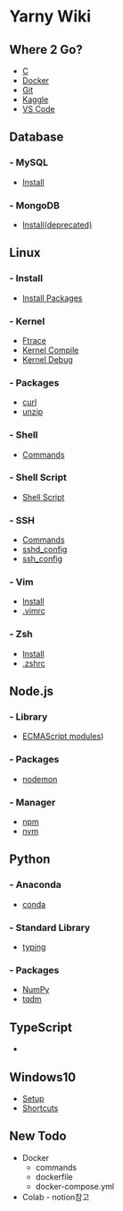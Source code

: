 Yarny Wiki
==========

Where 2 Go?
-----------

- [C](./where/c.md)
- [Docker](./where/docker.md)
- [Git](./where/git.md)
- [Kaggle](./where/kaggle.md)
- [VS Code](./where/vscode.md)

Database
--------

### - MySQL
- [Install](./database/mysql/install.md)
### - MongoDB
- [Install(deprecated)](./database/mongodb/install.md)

Linux
-----

### - Install
- [Install Packages](./linux/install_packages)
### - Kernel
- [Ftrace](./linux/kernel/ftrace)
- [Kernel Compile](./linux/kernel/kernel_compile)
- [Kernel Debug](./linux/kernel/kernel_debug)
### - Packages
- [curl](./linux/packages/curl)
- [unzip](./linux/packages/unzip)
### - Shell
- [Commands](./linux/shell/commands)
### - Shell Script
- [Shell Script](./linux/shell_script)
### - SSH
- [Commands](./linux/ssh/commands)
- [sshd_config](./linux/ssh/sshd_config)
- [ssh_config](./linux/ssh/ssh_config)
### - Vim
- [Install](./linux/vim/install_vim)
- [.vimrc](https://github.com/ehsqjfwk99999/_yarny-archieve/blob/master/.ksy-settings/ksy-vimrc)
### - Zsh
- [Install](./linux/zsh/install_zsh)
- [.zshrc](https://github.com/ehsqjfwk99999/_yarny-archieve/blob/master/.ksy-settings/ksy-zshrc)

Node.js
-------

### - Library
- [ECMAScript modules](./nodejs/library/es_module.md))
### - Packages
- [nodemon](./nodejs/packages/nodemon.md)
### - Manager
- [npm](./nodejs/manager/npm.md)
- [nvm](./nodejs/manager/nvm.md)

Python
------

### - Anaconda
- [conda](./python/anaconda/conda.md)
### - Standard Library
- [typing](./python/library/typing.md)
### - Packages
- [NumPy](./python/packages/numpy.md)
- [tqdm](./python/packages/tqdm.md)

TypeScript
----------

- []()

Windows10
---------

- [Setup](./windows10/setup.md)
- [Shortcuts](./windows10/shortcuts.md)

New Todo
--------

- Docker
  - commands
  - dockerfile
  - docker-compose.yml
- Colab - notion참고
